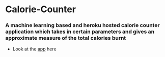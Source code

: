 # Calorie-Counter
### A machine learning based and heroku hosted calorie counter application which takes in certain parameters and gives an approximate measure of the total calories burnt

* Look at the [app](https://energy-calorie.herokuapp.com/prediction) here 

















